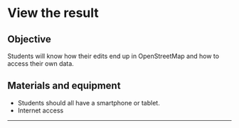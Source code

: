 # View the result

## Objective

Students will know how their edits end up in OpenStreetMap and how to access their own data.

## Materials and equipment

- Students should all have a smartphone or tablet. 
- Internet access

----